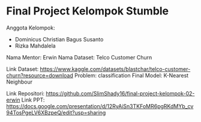 # Final Project Kelompok Stumble
Anggota Kelompok:
- Dominicus Christian Bagus Susanto
- Rizka Mahdalela 

Nama Mentor: Erwin
Nama Dataset: Telco Customer Churn

Link Dataset: https://www.kaggle.com/datasets/blastchar/telco-customer-churn?resource=download
Problem: classification 
Final Model: K-Nearest Neighbour

Link Repositori: https://github.com/SlimShady16/final-project-kelompok-02-erwin
Link PPT: https://docs.google.com/presentation/d/12RyAiSn3TKFoMR6pgRKdMYb_cv94TosPgeLV6XBzpeQ/edit?usp=sharing
